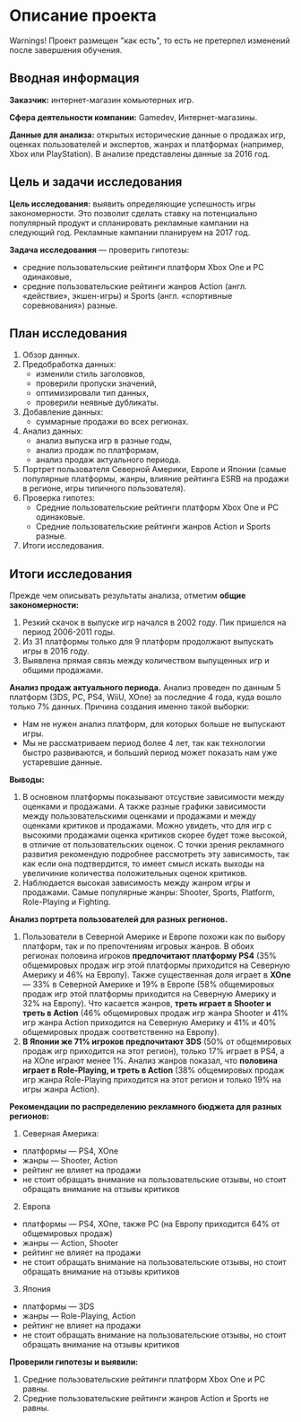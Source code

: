 # Описание проекта

Warnings! Проект размещен "как есть", то есть не претерпел изменений после завершения обучения.

## Вводная информация
**Заказчик:** интернет-магазин комьютерных игр.

**Сфера деятельности компании:** Gamedev, Интернет-магазины.

**Данные для анализа:** открытых исторические данные о продажах игр, оценках пользователей и экспертов, жанрах и платформах (например, Xbox или PlayStation). В анализе представлены данные за 2016 год.

## Цель и задачи исследования
**Цель исследования:** выявить определяющие успешность игры закономерности. Это позволит сделать ставку на потенциально популярный продукт и спланировать рекламные кампании на следующий год. Рекламные кампании планируем на 2017 год.

**Задача исследования** — проверить гипотезы:
* средние пользовательские рейтинги платформ Xbox One и PC одинаковые,
* средние пользовательские рейтинги жанров Action (англ. «действие», экшен-игры) и Sports (англ. «спортивные соревнования») разные.

## План исследования

1. Обзор данных.
2. Предобработка данных:
    * изменили стиль заголовков,
    * проверили пропуски значений,
    * оптимизировали тип данных,
    * проверили неявные дубликаты.
3. Добавление данных:
    * суммарные продажи во всех регионах.
4. Анализ данных:
    * анализ выпуска игр в разные годы,
    * анализ продаж по платформам,
    * анализ продаж актуального периода.
5. Портрет пользователя Северной Америки, Европе и Японии (самые популярные платформы, жанры, влияние рейтинга ESRB на продажи в регионе, игры типичного пользователя).
6. Проверка гипотез:
    * Средние пользовательские рейтинги платформ Xbox One и PC одинаковые.
    * Средние пользовательские рейтинги жанров Action и Sports разные.
7. Итоги исследования.

## Итоги исследования

Прежде чем описывать результаты анализа, отметим **общие закономерности:**
1. Резкий скачок в выпуске игр начался в 2002 году. Пик пришелся на период 2006-2011 годы.
2. Из 31 платформы только для 9 платформ продолжают выпускать игры в 2016 году.
3. Выявлена прямая связь между количеством выпущенных игр и общими продажами.

**Анализ продаж актуального периода.**
Анализ проведен по данным 5 платформ (3DS, PC, PS4, WiiU, XOne) за последние 4 года, куда вошло только 7% данных. Причина создания именно такой выборки:
* Нам не нужен анализ платформ, для которых больше не выпускают игры.
* Мы не рассматриваем период более 4 лет, так как технологии быстро развиваются, и больший период может показать нам уже устаревшие данные.

**Выводы:**
1. В основном платформы показывают отсуствие зависимости между оценками и продажами. А также разные графики зависимости между пользовательскими оценками и продажами и между оценками критиков и продажами. Можно увидеть, что для игр с высокими продажами оценка критиков скорее будет тоже высокой, в отличие от пользовательских оценок. С точки зрения рекламного развития рекомендую подробнее рассмотреть эту зависимость, так как если она подтвердится, то имеет смысл искать выходы на увеличиние количества положительных оценок критиков.
2. Наблюдается высокая зависимость между жанром игры и продажами. Самые популярные жанры: Shooter, Sports, Platform, Role-Playing и Fighting.

**Анализ портрета пользователей для разных регионов.**

1. Пользователи в Северной Америке и Европе похожи как по выбору платформ, так и по препочтениям игровых жанров. В обоих регионах половина игроков **предпочитают платформу PS4** (35% общемировых продаж игр этой платформы приходится на Северную Америку и 46% на Европу). Также существенная доля играет в **XOne** — 33% в Северной Америке и 19% в Европе (58% общемировых продаж игр этой платформы приходится на Северную Америку и 32% на Европу). Что касается жанров, **треть играет в Shooter и треть в Action** (46% общемировых продаж игр жанра Shooter и 41% игр жанра Action приходится на Северную Америку и 41% и 40% общемировых продаж соответственно на Европу).
2. **В Японии же 71% игроков предпочитают 3DS** (50% от общемировых продаж игр приходится на этот регион), только 17% играет в PS4, а на XOne играют менее 1%. Анализ жанров показал, что **половина играет в Role-Playing, и треть в Action** (38% общемировых продаж игр жанра Role-Playing приходится на этот регион и только 19% на игры жанра Action).

**Рекомендации по распределению рекламного бюджета для разных регионов:**
1. Северная Америка:
* платформы — PS4, XOne
* жанры — Shooter, Action
* рейтинг не влияет на продажи
* не стоит обращать внимание на пользовательские отзывы, но стоит обращать внимание на отзывы критиков
2. Европа
* платформы — PS4, XOne, также PC (на Европу приходится 64% от общемировых продаж)
* жанры — Action, Shooter
* рейтинг не влияет на продажи
* не стоит обращать внимание на пользовательские отзывы, но стоит обращать внимание на отзывы критиков
3. Япония
* платформы — 3DS
* жанры — Role-Playing, Action
* рейтинг не влияет на продажи
* не стоит обращать внимание на пользовательские отзывы, но стоит обращать внимание на отзывы критиков


**Проверили гипотезы и выявили:**
1. Cредние пользовательские рейтинги платформ Xbox One и PC равны.
2. Cредние пользовательские рейтинги жанров Action и Sports не равны.
